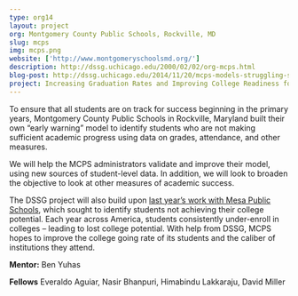 ```yaml
---
type: org14
layout: project
org: Montgomery County Public Schools, Rockville, MD
slug: mcps
img: mcps.png
website: ['http://www.montgomeryschoolsmd.org/']
description: http://dssg.uchicago.edu/2000/02/02/org-mcps.html
blog-post: http://dssg.uchicago.edu/2014/11/20/mcps-models-struggling-students.html
project: Increasing Graduation Rates and Improving College Readiness for High School Students
---
```


<p>To ensure that all students are on track for success beginning in the primary years, Montgomery County Public Schools in Rockville, Maryland built their own “early warning” model to identify students who are not making sufficient academic progress using data on grades, attendance, and other measures.
 
<p>We will help the MCPS administrators validate and improve their model, using new sources of student-level data. In addition, we will look to broaden the objective to look at other measures of academic success.
 
<p>The DSSG project will also build upon <a href="http://dssg.uchicago.edu/2014/01/16/mesa-undermining-undermatching.html">last year’s work with Mesa Public Schools</a>, which sought to identify students not achieving their college potential. Each year across America, students consistently under-enroll in colleges – leading to lost college potential. With help from DSSG, MCPS hopes to improve the college going rate of its students and the caliber of institutions they attend.

<p><b>Mentor:</b> Ben Yuhas

<p><b>Fellows</b> Everaldo Aguiar, Nasir Bhanpuri, Himabindu Lakkaraju, David Miller